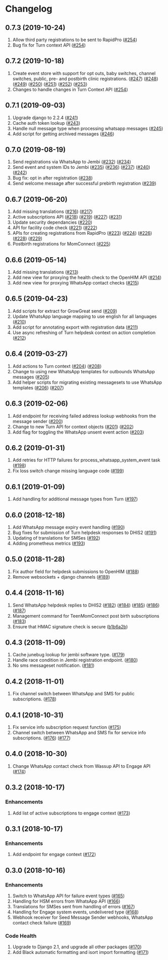 # Changelog

## 0.7.3 (2019-10-24)
1. Allow third party registrations to be sent to RapidPro
   ([#254](https://github.com/praekeltfoundation/ndoh-hub/pull/255))
1. Bug fix for Turn context API
   ([#254](https://github.com/praekeltfoundation/ndoh-hub/pull/256))

## 0.7.2 (2019-10-18)
1. Create event store with support for opt outs, baby switches, channel switches,
   public, pre- and postbirth clinic registrations.
   ([#247](https://github.com/praekeltfoundation/ndoh-hub/pull/247))
   ([#248](https://github.com/praekeltfoundation/ndoh-hub/pull/248))
   ([#249](https://github.com/praekeltfoundation/ndoh-hub/pull/249))
   ([#250](https://github.com/praekeltfoundation/ndoh-hub/pull/250))
   ([#251](https://github.com/praekeltfoundation/ndoh-hub/pull/251))
   ([#252](https://github.com/praekeltfoundation/ndoh-hub/pull/252))
   ([#253](https://github.com/praekeltfoundation/ndoh-hub/pull/253))
1. Changes to handle changes in Turn Context API
   ([#254](https://github.com/praekeltfoundation/ndoh-hub/pull/254))

## 0.7.1 (2019-09-03)
1. Upgrade django to 2.2.4
   ([#241](https://github.com/praekeltfoundation/ndoh-hub/pull/241))
1. Cache auth token lookup
   ([#243](https://github.com/praekeltfoundation/ndoh-hub/pull/243))
1. Handle null message type when processing whatsapp messages
   ([#245](https://github.com/praekeltfoundation/ndoh-hub/pull/245))
1. Add script for getting archived messages
   ([#246](https://github.com/praekeltfoundation/ndoh-hub/pull/246))

## 0.7.0 (2019-08-19)
1. Send registrations via WhatsApp to Jembi
   ([#232](https://github.com/praekeltfoundation/ndoh-hub/pull/232))
   ([#234](https://github.com/praekeltfoundation/ndoh-hub/pull/234))
1. Send event and system IDs to Jembi
   ([#235](https://github.com/praekeltfoundation/ndoh-hub/pull/235))
   ([#236](https://github.com/praekeltfoundation/ndoh-hub/pull/236))
   ([#237](https://github.com/praekeltfoundation/ndoh-hub/pull/237))
   ([#240](https://github.com/praekeltfoundation/ndoh-hub/pull/240))
   ([#242](https://github.com/praekeltfoundation/ndoh-hub/pull/242))
1. Bug fix: opt in after registration
   ([#238](https://github.com/praekeltfoundation/ndoh-hub/pull/238))
1. Send welcome message after successful prebirth registration
   ([#239](https://github.com/praekeltfoundation/ndoh-hub/pull/239))


## 0.6.7 (2019-06-20)
1. Add missing translations
   ([#216](https://github.com/praekeltfoundation/ndoh-hub/pull/216))
   ([#217](https://github.com/praekeltfoundation/ndoh-hub/pull/217))
1. Active subscriptions API
   ([#218](https://github.com/praekeltfoundation/ndoh-hub/pull/218))
   ([#219](https://github.com/praekeltfoundation/ndoh-hub/pull/219))
   ([#227](https://github.com/praekeltfoundation/ndoh-hub/pull/227))
   ([#231](https://github.com/praekeltfoundation/ndoh-hub/pull/231))
1. Update security dependancies
   ([#220](https://github.com/praekeltfoundation/ndoh-hub/pull/220))
1. API for facility code check
   ([#221](https://github.com/praekeltfoundation/ndoh-hub/pull/221))
   ([#222](https://github.com/praekeltfoundation/ndoh-hub/pull/222))
1. APIs for creating registrations from RapidPro
   ([#223](https://github.com/praekeltfoundation/ndoh-hub/pull/223))
   ([#224](https://github.com/praekeltfoundation/ndoh-hub/pull/224))
   ([#226](https://github.com/praekeltfoundation/ndoh-hub/pull/226))
   ([#228](https://github.com/praekeltfoundation/ndoh-hub/pull/228))
   ([#229](https://github.com/praekeltfoundation/ndoh-hub/pull/229))
1. Postbirth registrations for MomConnect
   ([#225](https://github.com/praekeltfoundation/ndoh-hub/pull/225))

## 0.6.6 (2019-05-14)
1. Add missing translations
   ([#213](https://github.com/praekeltfoundation/ndoh-hub/pull/213))
1. Add new view for proxying the health check to the OpenHIM API
   ([#214](https://github.com/praekeltfoundation/ndoh-hub/pull/214))
1. Add new view for proxying WhatsApp contact checks
   ([#215](https://github.com/praekeltfoundation/ndoh-hub/pull/215))

## 0.6.5 (2019-04-23)
1. Add scripts for extract for GrowGreat send
   ([#209](https://github.com/praekeltfoundation/ndoh-hub/pull/209))
1. Update WhatsApp language mapping to use english for all languages
   ([#210](https://github.com/praekeltfoundation/ndoh-hub/pull/210))
1. Add script for annotating export with registration data
   ([#211](https://github.com/praekeltfoundation/ndoh-hub/pull/211))
1. Use async refreshing of Turn helpdesk context on action completion
   ([#212](https://github.com/praekeltfoundation/ndoh-hub/pull/212))

## 0.6.4 (2019-03-27)
1. Add actions to Turn context
   ([#204](https://github.com/praekeltfoundation/ndoh-hub/pull/204))
   ([#208](https://github.com/praekeltfoundation/ndoh-hub/pull/208))
1. Change to using new WhatsApp templates for outbounds WhatsApp messages
   ([#205](https://github.com/praekeltfoundation/ndoh-hub/pull/205))
1. Add helper scripts for migrating existing messagesets to use WhatsApp templates
   ([#206](https://github.com/praekeltfoundation/ndoh-hub/pull/206))
   ([#207](https://github.com/praekeltfoundation/ndoh-hub/pull/207))

## 0.6.3 (2019-02-06)
1. Add endpoint for receiving failed address lookup webhooks from the message sender
   ([#200](https://github.com/praekeltfoundation/ndoh-hub/pull/200))
1. Change to new Turn API for context objects
   ([#201](https://github.com/praekeltfoundation/ndoh-hub/pull/201))
   ([#202](https://github.com/praekeltfoundation/ndoh-hub/pull/202))
1. Add flag for toggling the WhatsApp unsent event action
   ([#203](https://github.com/praekeltfoundation/ndoh-hub/pull/203))

## 0.6.2 (2019-01-31)
1. Add retries for HTTP failures for process_whatsapp_system_event task
   ([#198](https://github.com/praekeltfoundation/ndoh-hub/pull/198))
1. Fix loss switch change missing language code
   ([#199](https://github.com/praekeltfoundation/ndoh-hub/pull/199))

## 0.6.1 (2019-01-09)
1. Add handling for additional message types from Turn
   ([#197](https://github.com/praekeltfoundation/ndoh-hub/pull/197))

## 0.6.0 (2018-12-18)
1. Add WhatsApp message expiry event handling
   ([#190](https://github.com/praekeltfoundation/ndoh-hub/pull/190))
1. Bug fixes for submission of Turn helpdesk responses to DHIS2
   ([#191](https://github.com/praekeltfoundation/ndoh-hub/pull/191))
1. Updating of translations for SMSes
   ([#192](https://github.com/praekeltfoundation/ndoh-hub/pull/192))
1. Adding prometheus metrics
   ([#193](https://github.com/praekeltfoundation/ndoh-hub/pull/193))

## 0.5.0 (2018-11-28)
1. Fix author field for helpdesk submissions to OpenHIM
   ([#188](https://github.com/praekeltfoundation/ndoh-hub/pull/188))
1. Remove websockets + django channels
   ([#189](https://github.com/praekeltfoundation/ndoh-hub/pull/189))

## 0.4.4 (2018-11-16)
1. Send WhatsApp helpdesk replies to DHIS2
   ([#182](https://github.com/praekeltfoundation/ndoh-hub/pull/182))
   ([#184](https://github.com/praekeltfoundation/ndoh-hub/pull/184))
   ([#185](https://github.com/praekeltfoundation/ndoh-hub/pull/185))
   ([#186](https://github.com/praekeltfoundation/ndoh-hub/pull/186))
   ([#187](https://github.com/praekeltfoundation/ndoh-hub/pull/187))
1. Management command for TeenMomConnect post birth subscriptions
   ([#183](https://github.com/praekeltfoundation/ndoh-hub/pull/183))
1. Ensure that HMAC signature check is secure
   ([b1b6a2b](https://github.com/praekeltfoundation/ndoh-hub/commit/b1b6a2b4f8bc5bbd85a94f163c163f367e92c998))

## 0.4.3 (2018-11-09)
1. Cache junebug lookup for jembi software type.
   ([#179](https://github.com/praekeltfoundation/ndoh-hub/pull/179))
2. Handle race condition in Jembi registration endpoint.
   ([#180](https://github.com/praekeltfoundation/ndoh-hub/pull/180))
3. No sms messageset notification.
   ([#181](https://github.com/praekeltfoundation/ndoh-hub/pull/181))

## 0.4.2 (2018-11-01)
1. Fix channel switch between WhatsApp and SMS for public subscriptions.
   ([#178](https://github.com/praekeltfoundation/ndoh-hub/pull/178))

## 0.4.1 (2018-10-31)
1. Fix service info subscription request function
   ([#175](https://github.com/praekeltfoundation/ndoh-hub/pull/175))
2. Channel switch between WhatsApp and SMS fix for service info subscriptions.
   ([#176](https://github.com/praekeltfoundation/ndoh-hub/pull/176))
   ([#177](https://github.com/praekeltfoundation/ndoh-hub/pull/177))

## 0.4.0 (2018-10-30)
1. Change WhatsApp contact check from Wassup API to Engage API
   ([#174](https://github.com/praekeltfoundation/ndoh-hub/pull/174))

## 0.3.2 (2018-10-17)
### Enhancements
1. Add list of active subscriptions to engage context
   ([#173](https://github.com/praekeltfoundation/ndoh-hub/pull/173))

## 0.3.1 (2018-10-17)
### Enhancements
1. Add endpoint for engage context
   ([#172](https://github.com/praekeltfoundation/ndoh-hub/pull/171))

## 0.3.0 (2018-10-16)
### Enhancements
1. Switch to WhatsApp API for failure event types
   ([#165](https://github.com/praekeltfoundation/ndoh-hub/pull/165))
1. Handling for HSM errors from WhatsApp API
   ([#166](https://github.com/praekeltfoundation/ndoh-hub/pull/166))
1. Translations for SMSes sent from handling of errors
   ([#167](https://github.com/praekeltfoundation/ndoh-hub/pull/167))
1. Handling for Engage system events, undelivered type
   ([#168](https://github.com/praekeltfoundation/ndoh-hub/pull/168))
1. Webhook receiver for Seed Message Sender webhooks, WhatsApp contact check failure
   ([#169](https://github.com/praekeltfoundation/ndoh-hub/pull/168))
### Code Health
1. Upgrade to Django 2.1, and upgrade all other packages
   ([#170](https://github.com/praekeltfoundation/ndoh-hub/pull/170))
1. Add Black automatic formatting and isort import formatting
   ([#171](https://github.com/praekeltfoundation/ndoh-hub/pull/171))
